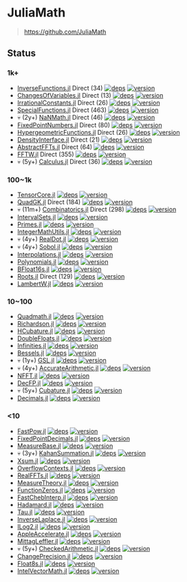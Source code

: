 # JuliaMath

> https://github.com/JuliaMath

## Status

### 1k+

- [InverseFunctions.jl](https://github.com/JuliaMath/InverseFunctions.jl)
    Direct (34)
    [![deps](https://juliahub.com/docs/General/InverseFunctions/stable/deps.svg)](https://juliahub.com/ui/Packages/General/InverseFunctions?t=2)
    [![version](https://juliahub.com/docs/General/InverseFunctions/stable/version.svg)](https://juliahub.com/ui/Packages/General/InverseFunctions)
- [ChangesOfVariables.jl](https://github.com/JuliaMath/ChangesOfVariables.jl)
    Direct (13)
    [![deps](https://juliahub.com/docs/General/ChangesOfVariables/stable/deps.svg)](https://juliahub.com/ui/Packages/General/ChangesOfVariables?t=2)
    [![version](https://juliahub.com/docs/General/ChangesOfVariables/stable/version.svg)](https://juliahub.com/ui/Packages/General/ChangesOfVariables)
- [IrrationalConstants.jl](https://github.com/JuliaMath/IrrationalConstants.jl)
    Direct (26)
    [![deps](https://juliahub.com/docs/General/IrrationalConstants/stable/deps.svg)](https://juliahub.com/ui/Packages/General/IrrationalConstants?t=2)
    [![version](https://juliahub.com/docs/General/IrrationalConstants/stable/version.svg)](https://juliahub.com/ui/Packages/General/IrrationalConstants)
- [SpecialFunctions.jl](https://github.com/JuliaMath/SpecialFunctions.jl)
    Direct (463)
    [![deps](https://juliahub.com/docs/General/SpecialFunctions/stable/deps.svg)](https://juliahub.com/ui/Packages/General/SpecialFunctions?t=2)
    [![version](https://juliahub.com/docs/General/SpecialFunctions/stable/version.svg)](https://juliahub.com/ui/Packages/General/SpecialFunctions)
- 💀 (2y+) [NaNMath.jl](https://github.com/JuliaMath/NaNMath.jl)
    Direct (46)
    [![deps](https://juliahub.com/docs/General/NaNMath/stable/deps.svg)](https://juliahub.com/ui/Packages/General/NaNMath?t=2)
    [![version](https://juliahub.com/docs/General/NaNMath/stable/version.svg)](https://juliahub.com/ui/Packages/General/NaNMath)
- [FixedPointNumbers.jl](https://github.com/JuliaMath/FixedPointNumbers.jl)
    Direct (80)
    [![deps](https://juliahub.com/docs/General/FixedPointNumbers/stable/deps.svg)](https://juliahub.com/ui/Packages/General/FixedPointNumbers?t=2)
    [![version](https://juliahub.com/docs/General/FixedPointNumbers/stable/version.svg)](https://juliahub.com/ui/Packages/General/FixedPointNumbers)
- [HypergeometricFunctions.jl](https://github.com/JuliaMath/HypergeometricFunctions.jl)
    Direct (26)
    [![deps](https://juliahub.com/docs/General/HypergeometricFunctions/stable/deps.svg)](https://juliahub.com/ui/Packages/General/HypergeometricFunctions?t=2)
    [![version](https://juliahub.com/docs/General/HypergeometricFunctions/stable/version.svg)](https://juliahub.com/ui/Packages/General/HypergeometricFunctions)
- [DensityInterface.jl](https://github.com/JuliaMath/DensityInterface.jl)
    Direct (21)
    [![deps](https://juliahub.com/docs/General/DensityInterface/stable/deps.svg)](https://juliahub.com/ui/Packages/General/DensityInterface?t=2)
    [![version](https://juliahub.com/docs/General/DensityInterface/stable/version.svg)](https://juliahub.com/ui/Packages/General/DensityInterface)
- [AbstractFFTs.jl](https://github.com/JuliaMath/AbstractFFTs.jl)
    Direct (64)
    [![deps](https://juliahub.com/docs/General/AbstractFFTs/stable/deps.svg)](https://juliahub.com/ui/Packages/General/AbstractFFTs?t=2)
    [![version](https://juliahub.com/docs/General/AbstractFFTs/stable/version.svg)](https://juliahub.com/ui/Packages/General/AbstractFFTs)
- [FFTW.jl](https://github.com/JuliaMath/FFTW.jl)
    Direct (355)
    [![deps](https://juliahub.com/docs/General/FFTW/stable/deps.svg)](https://juliahub.com/ui/Packages/General/FFTW?t=2)
    [![version](https://juliahub.com/docs/General/FFTW/stable/version.svg)](https://juliahub.com/ui/Packages/General/FFTW)
- 💀 (5y+) [Calculus.jl](https://github.com/JuliaMath/Calculus.jl)
    Direct (36)
    [![deps](https://juliahub.com/docs/General/Calculus/stable/deps.svg)](https://juliahub.com/ui/Packages/General/Calculus?t=2)
    [![version](https://juliahub.com/docs/General/Calculus/stable/version.svg)](https://juliahub.com/ui/Packages/General/Calculus)


### 100~1k

- [TensorCore.jl](https://github.com/JuliaMath/TensorCore.jl)
    [![deps](https://juliahub.com/docs/General/TensorCore/stable/deps.svg)](https://juliahub.com/ui/Packages/General/TensorCore?t=2)
    [![version](https://juliahub.com/docs/General/TensorCore/stable/version.svg)](https://juliahub.com/ui/Packages/General/TensorCore)
- [QuadGK.jl](https://github.com/JuliaMath/QuadGK.jl)
    Direct (184)
    [![deps](https://juliahub.com/docs/General/QuadGK/stable/deps.svg)](https://juliahub.com/ui/Packages/General/QuadGK?t=2)
    [![version](https://juliahub.com/docs/General/QuadGK/stable/version.svg)](https://juliahub.com/ui/Packages/General/QuadGK)
- 💀 (11m+) [Combinatorics.jl](https://github.com/JuliaMath/Combinatorics.jl)
    Direct (298)
    [![deps](https://juliahub.com/docs/General/Combinatorics/stable/deps.svg)](https://juliahub.com/ui/Packages/General/Combinatorics?t=2)
    [![version](https://juliahub.com/docs/General/Combinatorics/stable/version.svg)](https://juliahub.com/ui/Packages/General/Combinatorics)
- [IntervalSets.jl](https://github.com/JuliaMath/IntervalSets.jl)
    [![deps](https://juliahub.com/docs/General/IntervalSets/stable/deps.svg)](https://juliahub.com/ui/Packages/General/IntervalSets?t=2)
    [![version](https://juliahub.com/docs/General/IntervalSets/stable/version.svg)](https://juliahub.com/ui/Packages/General/IntervalSets)
- [Primes.jl](https://github.com/JuliaMath/Primes.jl)
    [![deps](https://juliahub.com/docs/General/Primes/stable/deps.svg)](https://juliahub.com/ui/Packages/General/Primes?t=2)
    [![version](https://juliahub.com/docs/General/Primes/stable/version.svg)](https://juliahub.com/ui/Packages/General/Primes)
- [IntegerMathUtils.jl](https://github.com/JuliaMath/IntegerMathUtils.jl)
    [![deps](https://juliahub.com/docs/General/IntegerMathUtils/stable/deps.svg)](https://juliahub.com/ui/Packages/General/IntegerMathUtils?t=2)
    [![version](https://juliahub.com/docs/General/IntegerMathUtils/stable/version.svg)](https://juliahub.com/ui/Packages/General/IntegerMathUtils)
- 💀 (4y+) [RealDot.jl](https://github.com/JuliaMath/RealDot.jl)
    [![deps](https://juliahub.com/docs/General/RealDot/stable/deps.svg)](https://juliahub.com/ui/Packages/General/RealDot?t=2)
    [![version](https://juliahub.com/docs/General/RealDot/stable/version.svg)](https://juliahub.com/ui/Packages/General/RealDot)
- 💀 (4y+) [Sobol.jl](https://github.com/JuliaMath/Sobol.jl)
    [![deps](https://juliahub.com/docs/General/Sobol/stable/deps.svg)](https://juliahub.com/ui/Packages/General/Sobol?t=2)
    [![version](https://juliahub.com/docs/General/Sobol/stable/version.svg)](https://juliahub.com/ui/Packages/General/Sobol)
- [Interpolations.jl](https://github.com/JuliaMath/Interpolations.jl)
    [![deps](https://juliahub.com/docs/General/Interpolations/stable/deps.svg)](https://juliahub.com/ui/Packages/General/Interpolations?t=2)
    [![version](https://juliahub.com/docs/General/Interpolations/stable/version.svg)](https://juliahub.com/ui/Packages/General/Interpolations)
- [Polynomials.jl](https://github.com/JuliaMath/Polynomials.jl)
    [![deps](https://juliahub.com/docs/General/Polynomials/stable/deps.svg)](https://juliahub.com/ui/Packages/General/Polynomials?t=2)
    [![version](https://juliahub.com/docs/General/Polynomials/stable/version.svg)](https://juliahub.com/ui/Packages/General/Polynomials)
- [BFloat16s.jl](https://github.com/JuliaMath/BFloat16s.jl)
    [![deps](https://juliahub.com/docs/General/BFloat16s/stable/deps.svg)](https://juliahub.com/ui/Packages/General/BFloat16s?t=2)
    [![version](https://juliahub.com/docs/General/BFloat16s/stable/version.svg)](https://juliahub.com/ui/Packages/General/BFloat16s)
- [Roots.jl](https://github.com/JuliaMath/Roots.jl)
    Direct (129)
    [![deps](https://juliahub.com/docs/General/Roots/stable/deps.svg)](https://juliahub.com/ui/Packages/General/Roots?t=2)
    [![version](https://juliahub.com/docs/General/Roots/stable/version.svg)](https://juliahub.com/ui/Packages/General/Roots)
- [LambertW.jl](https://github.com/JuliaMath/LambertW.jl)
    [![deps](https://juliahub.com/docs/General/LambertW/stable/deps.svg)](https://juliahub.com/ui/Packages/General/LambertW?t=2)
    [![version](https://juliahub.com/docs/General/LambertW/stable/version.svg)](https://juliahub.com/ui/Packages/General/LambertW)


### 10~100
- [Quadmath.jl](https://github.com/JuliaMath/Quadmath.jl)
    [![deps](https://juliahub.com/docs/General/Quadmath/stable/deps.svg)](https://juliahub.com/ui/Packages/General/Quadmath?t=2)
    [![version](https://juliahub.com/docs/General/Quadmath/stable/version.svg)](https://juliahub.com/ui/Packages/General/Quadmath)
- [Richardson.jl](https://github.com/JuliaMath/Richardson.jl)
    [![deps](https://juliahub.com/docs/General/Richardson/stable/deps.svg)](https://juliahub.com/ui/Packages/General/Richardson?t=2)
    [![version](https://juliahub.com/docs/General/Richardson/stable/version.svg)](https://juliahub.com/ui/Packages/General/Richardson)
- [HCubature.jl](https://github.com/JuliaMath/HCubature.jl)
    [![deps](https://juliahub.com/docs/General/HCubature/stable/deps.svg)](https://juliahub.com/ui/Packages/General/HCubature?t=2)
    [![version](https://juliahub.com/docs/General/HCubature/stable/version.svg)](https://juliahub.com/ui/Packages/General/HCubature)
- [DoubleFloats.jl](https://github.com/JuliaMath/DoubleFloats.jl)
    [![deps](https://juliahub.com/docs/General/DoubleFloats/stable/deps.svg)](https://juliahub.com/ui/Packages/General/DoubleFloats?t=2)
    [![version](https://juliahub.com/docs/General/DoubleFloats/stable/version.svg)](https://juliahub.com/ui/Packages/General/DoubleFloats)
- [Infinities.jl](https://github.com/JuliaMath/Infinities.jl)
    [![deps](https://juliahub.com/docs/General/Infinities/stable/deps.svg)](https://juliahub.com/ui/Packages/General/Infinities?t=2)
    [![version](https://juliahub.com/docs/General/Infinities/stable/version.svg)](https://juliahub.com/ui/Packages/General/Infinities)
- [Bessels.jl](https://github.com/JuliaMath/Bessels.jl)
    [![deps](https://juliahub.com/docs/General/Bessels/stable/deps.svg)](https://juliahub.com/ui/Packages/General/Bessels?t=2)
    [![version](https://juliahub.com/docs/General/Bessels/stable/version.svg)](https://juliahub.com/ui/Packages/General/Bessels)
- 💀 (1y+) [GSL.jl](https://github.com/JuliaMath/GSL.jl)
    [![deps](https://juliahub.com/docs/General/GSL/stable/deps.svg)](https://juliahub.com/ui/Packages/General/GSL?t=2)
    [![version](https://juliahub.com/docs/General/GSL/stable/version.svg)](https://juliahub.com/ui/Packages/General/GSL)
- 💀 (4y+) [AccurateArithmetic.jl](https://github.com/JuliaMath/AccurateArithmetic.jl)
    [![deps](https://juliahub.com/docs/General/AccurateArithmetic/stable/deps.svg)](https://juliahub.com/ui/Packages/General/AccurateArithmetic?t=2)
    [![version](https://juliahub.com/docs/General/AccurateArithmetic/stable/version.svg)](https://juliahub.com/ui/Packages/General/AccurateArithmetic)
- [NFFT.jl](https://github.com/JuliaMath/NFFT.jl)
    [![deps](https://juliahub.com/docs/General/NFFT/stable/deps.svg)](https://juliahub.com/ui/Packages/General/NFFT?t=2)
    [![version](https://juliahub.com/docs/General/NFFT/stable/version.svg)](https://juliahub.com/ui/Packages/General/NFFT)
- [DecFP.jl](https://github.com/JuliaMath/DecFP.jl)
    [![deps](https://juliahub.com/docs/General/DecFP/stable/deps.svg)](https://juliahub.com/ui/Packages/General/DecFP?t=2)
    [![version](https://juliahub.com/docs/General/DecFP/stable/version.svg)](https://juliahub.com/ui/Packages/General/DecFP)
- 💀 (5y+) [Cubature.jl](https://github.com/JuliaMath/Cubature.jl)
    [![deps](https://juliahub.com/docs/General/Cubature/stable/deps.svg)](https://juliahub.com/ui/Packages/General/Cubature?t=2)
    [![version](https://juliahub.com/docs/General/Cubature/stable/version.svg)](https://juliahub.com/ui/Packages/General/Cubature)
- [Decimals.jl](https://github.com/JuliaMath/Decimals.jl)
    [![deps](https://juliahub.com/docs/General/Decimals/stable/deps.svg)](https://juliahub.com/ui/Packages/General/Decimals?t=2)
    [![version](https://juliahub.com/docs/General/Decimals/stable/version.svg)](https://juliahub.com/ui/Packages/General/Decimals)


### <10

- [FastPow.jl](https://github.com/JuliaMath/FastPow.jl)
    [![deps](https://juliahub.com/docs/General/FastPow/stable/deps.svg)](https://juliahub.com/ui/Packages/General/FastPow?t=2)
    [![version](https://juliahub.com/docs/General/FastPow/stable/version.svg)](https://juliahub.com/ui/Packages/General/FastPow)
- [FixedPointDecimals.jl](https://github.com/JuliaMath/FixedPointDecimals.jl)
    [![deps](https://juliahub.com/docs/General/FixedPointDecimals/stable/deps.svg)](https://juliahub.com/ui/Packages/General/FixedPointDecimals?t=2)
    [![version](https://juliahub.com/docs/General/FixedPointDecimals/stable/version.svg)](https://juliahub.com/ui/Packages/General/FixedPointDecimals)
- [MeasureBase.jl](https://github.com/JuliaMath/MeasureBase.jl)
    [![deps](https://juliahub.com/docs/General/MeasureBase/stable/deps.svg)](https://juliahub.com/ui/Packages/General/MeasureBase?t=2)
    [![version](https://juliahub.com/docs/General/MeasureBase/stable/version.svg)](https://juliahub.com/ui/Packages/General/MeasureBase)
- 💀 (3y+) [KahanSummation.jl](https://github.com/JuliaMath/KahanSummation.jl)
    [![deps](https://juliahub.com/docs/General/KahanSummation/stable/deps.svg)](https://juliahub.com/ui/Packages/General/KahanSummation?t=2)
    [![version](https://juliahub.com/docs/General/KahanSummation/stable/version.svg)](https://juliahub.com/ui/Packages/General/KahanSummation)
- [Xsum.jl](https://github.com/JuliaMath/Xsum.jl)
    [![deps](https://juliahub.com/docs/General/Xsum/stable/deps.svg)](https://juliahub.com/ui/Packages/General/Xsum?t=2)
    [![version](https://juliahub.com/docs/General/Xsum/stable/version.svg)](https://juliahub.com/ui/Packages/General/Xsum)
- [OverflowContexts.jl](https://github.com/JuliaMath/OverflowContexts.jl)
    [![deps](https://juliahub.com/docs/General/OverflowContexts/stable/deps.svg)](https://juliahub.com/ui/Packages/General/OverflowContexts?t=2)
    [![version](https://juliahub.com/docs/General/OverflowContexts/stable/version.svg)](https://juliahub.com/ui/Packages/General/OverflowContexts)
- [RealFFTs.jl](https://github.com/JuliaMath/RealFFTs.jl)
    [![deps](https://juliahub.com/docs/General/RealFFTs/stable/deps.svg)](https://juliahub.com/ui/Packages/General/RealFFTs?t=2)
    [![version](https://juliahub.com/docs/General/RealFFTs/stable/version.svg)](https://juliahub.com/ui/Packages/General/RealFFTs)
- [MeasureTheory.jl](https://github.com/JuliaMath/MeasureTheory.jl)
    [![deps](https://juliahub.com/docs/General/MeasureTheory/stable/deps.svg)](https://juliahub.com/ui/Packages/General/MeasureTheory?t=2)
    [![version](https://juliahub.com/docs/General/MeasureTheory/stable/version.svg)](https://juliahub.com/ui/Packages/General/MeasureTheory)
- [FunctionZeros.jl](https://github.com/JuliaMath/FunctionZeros.jl)
    [![deps](https://juliahub.com/docs/General/FunctionZeros/stable/deps.svg)](https://juliahub.com/ui/Packages/General/FunctionZeros?t=2)
    [![version](https://juliahub.com/docs/General/FunctionZeros/stable/version.svg)](https://juliahub.com/ui/Packages/General/FunctionZeros)
- [FastChebInterp.jl](https://github.com/JuliaMath/FastChebInterp.jl)
    [![deps](https://juliahub.com/docs/General/FastChebInterp/stable/deps.svg)](https://juliahub.com/ui/Packages/General/FastChebInterp?t=2)
    [![version](https://juliahub.com/docs/General/FastChebInterp/stable/version.svg)](https://juliahub.com/ui/Packages/General/FastChebInterp)
- [Hadamard.jl](https://github.com/JuliaMath/Hadamard.jl)
    [![deps](https://juliahub.com/docs/General/Hadamard/stable/deps.svg)](https://juliahub.com/ui/Packages/General/Hadamard?t=2)
    [![version](https://juliahub.com/docs/General/Hadamard/stable/version.svg)](https://juliahub.com/ui/Packages/General/Hadamard)
- [Tau.jl](https://github.com/JuliaMath/Tau.jl)
    [![deps](https://juliahub.com/docs/General/Tau/stable/deps.svg)](https://juliahub.com/ui/Packages/General/Tau?t=2)
    [![version](https://juliahub.com/docs/General/Tau/stable/version.svg)](https://juliahub.com/ui/Packages/General/Tau)
- [InverseLaplace.jl](https://github.com/JuliaMath/InverseLaplace.jl)
    [![deps](https://juliahub.com/docs/General/InverseLaplace/stable/deps.svg)](https://juliahub.com/ui/Packages/General/InverseLaplace?t=2)
    [![version](https://juliahub.com/docs/General/InverseLaplace/stable/version.svg)](https://juliahub.com/ui/Packages/General/InverseLaplace)
- [ILog2.jl](https://github.com/JuliaMath/ILog2.jl)
    [![deps](https://juliahub.com/docs/General/ILog2/stable/deps.svg)](https://juliahub.com/ui/Packages/General/ILog2?t=2)
    [![version](https://juliahub.com/docs/General/ILog2/stable/version.svg)](https://juliahub.com/ui/Packages/General/ILog2)
- [AppleAccelerate.jl](https://github.com/JuliaMath/AppleAccelerate.jl)
    [![deps](https://juliahub.com/docs/General/AppleAccelerate/stable/deps.svg)](https://juliahub.com/ui/Packages/General/AppleAccelerate?t=2)
    [![version](https://juliahub.com/docs/General/AppleAccelerate/stable/version.svg)](https://juliahub.com/ui/Packages/General/AppleAccelerate)
- [MittagLeffler.jl](https://github.com/JuliaMath/MittagLeffler.jl)
    [![deps](https://juliahub.com/docs/General/MittagLeffler/stable/deps.svg)](https://juliahub.com/ui/Packages/General/MittagLeffler?t=2)
    [![version](https://juliahub.com/docs/General/MittagLeffler/stable/version.svg)](https://juliahub.com/ui/Packages/General/MittagLeffler)
- 💀 (5y+) [CheckedArithmetic.jl](https://github.com/JuliaMath/CheckedArithmetic.jl)
    [![deps](https://juliahub.com/docs/General/CheckedArithmetic/stable/deps.svg)](https://juliahub.com/ui/Packages/General/CheckedArithmetic?t=2)
    [![version](https://juliahub.com/docs/General/CheckedArithmetic/stable/version.svg)](https://juliahub.com/ui/Packages/General/CheckedArithmetic)
- [ChangePrecision.jl](https://github.com/JuliaMath/ChangePrecision.jl)
    [![deps](https://juliahub.com/docs/General/ChangePrecision/stable/deps.svg)](https://juliahub.com/ui/Packages/General/ChangePrecision?t=2)
    [![version](https://juliahub.com/docs/General/ChangePrecision/stable/version.svg)](https://juliahub.com/ui/Packages/General/ChangePrecision)
- [Float8s.jl](https://github.com/JuliaMath/Float8s.jl)
    [![deps](https://juliahub.com/docs/General/Float8s/stable/deps.svg)](https://juliahub.com/ui/Packages/General/Float8s?t=2)
    [![version](https://juliahub.com/docs/General/Float8s/stable/version.svg)](https://juliahub.com/ui/Packages/General/Float8s)
- [IntelVectorMath.jl](https://github.com/JuliaMath/IntelVectorMath.jl)
    [![deps](https://juliahub.com/docs/General/IntelVectorMath/stable/deps.svg)](https://juliahub.com/ui/Packages/General/IntelVectorMath?t=2)
    [![version](https://juliahub.com/docs/General/IntelVectorMath/stable/version.svg)](https://juliahub.com/ui/Packages/General/IntelVectorMath)
